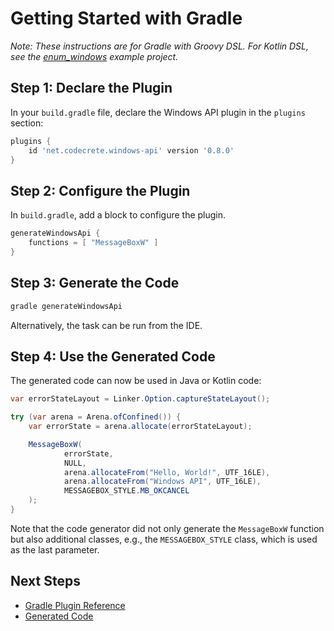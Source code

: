 # Getting Started with Gradle

_Note: These instructions are for Gradle with Groovy DSL. For Kotlin DSL, see the [enum_windows](../examples/enum_windows/README.md) example project._

## Step 1: Declare the Plugin

In your `build.gradle` file, declare the Windows API plugin in the `plugins` section:

```groovy
plugins {
    id 'net.codecrete.windows-api' version '0.8.0'
}
```


## Step 2: Configure the Plugin

In `build.gradle`, add a block to configure the plugin.

```groovy
generateWindowsApi {
    functions = [ "MessageBoxW" ]
}
```


## Step 3: Generate the Code

```bash
gradle generateWindowsApi
```

Alternatively, the task can be run from the IDE.


## Step 4: Use the Generated Code

The generated code can now be used in Java or Kotlin code:

```java
var errorStateLayout = Linker.Option.captureStateLayout();

try (var arena = Arena.ofConfined()) {
    var errorState = arena.allocate(errorStateLayout);

    MessageBoxW(
            errorState,
            NULL,
            arena.allocateFrom("Hello, World!", UTF_16LE),
            arena.allocateFrom("Windows API", UTF_16LE),
            MESSAGEBOX_STYLE.MB_OKCANCEL
    );
}
```

Note that the code generator did not only generate the `MessageBoxW` function but also additional classes, e.g., the `MESSAGEBOX_STYLE` class, which is used as the last parameter.


## Next Steps

- [Gradle Plugin Reference](gradle_plugin.md)
- [Generated Code](generated_code.md)